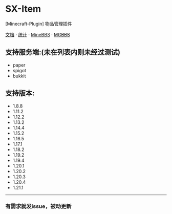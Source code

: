 # SX-Item

[Minecraft-Plugin] 物品管理插件

[文档](https://ray_hughes.gitee.io/fx-blog/2023/08/24/SX-Item/#) ·
[统计](https://bstats.org/plugin/bukkit/SX-Item) ·
[MineBBS](https://www.minebbs.com/resources/sx-item-1-8-1-20-x.7252/) ·
[~~MCBBS~~](https://www.mcbbs.net/thread-1471655-1-1.html)

## 支持服务端:(未在列表内则未经过测试)
- paper
- spigot
- bukkit

## 支持版本:
- 1.8.8
- 1.11.2
- 1.12.2
- 1.13.2
- 1.14.4
- 1.15.2
- 1.16.5
- 1.17.1
- 1.18.2
- 1.19.2
- 1.19.4
- 1.20.1
- 1.20.2
- 1.20.3
- 1.20.4
- 1.21.1
***

### 有需求就发issue，被动更新
